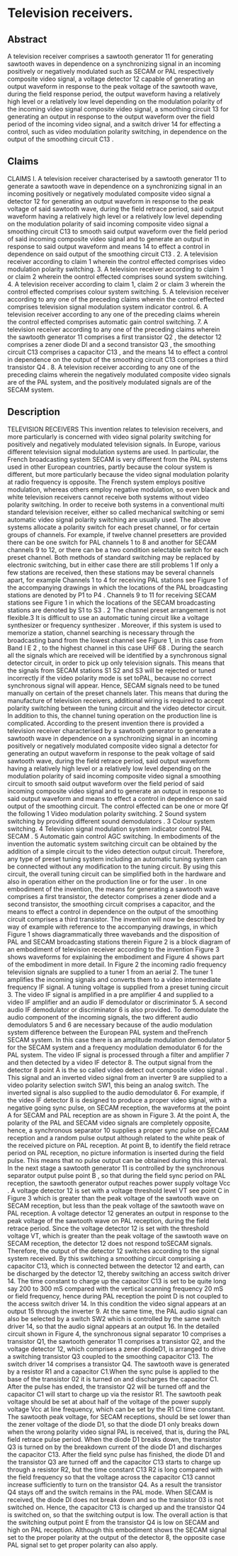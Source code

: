 # Television receivers.

## Abstract
A television receiver comprises a sawtooth generator 11 for generating sawtooth waves in dependence on a synchronizing signal in an incoming positively or negatively modulated such as SECAM or PAL respectively composite video signal, a voltage detector 12 capable of generating an output waveform in response to the peak voltage of the sawtooth wave, during the field response period, the output waveform having a relatively high level or a relatively low level depending on the modulation polarity of the incoming video signal composite video signal, a smoothing circuit 13 for generating an output in response to the output waveform over the field period of the incoming video signal, and a switch driver 14 for effecting a control, such as video modulation polarity switching, in dependence on the output of the smoothing circuit C13 .

## Claims
CLAIMS I. A television receiver characterised by a sawtooth generator 11 to generate a sawtooth wave in dependence on a synchronizing signal in an incoming positively or negatively modulated composite video signal a detector 12 for generating an output waveform in response to the peak voltage of said sawtooth wave, during the field retrace period, said output waveform having a relatively high level or a relatively low level depending on the modulation polarity of said incoming composite video signal a smoothing circuit C13 to smooth said output waveform over the field period of said incoming composite video signal and to generate an output in response to said output waveform and means 14 to effect a control in dependence on said output of the smoothing circuit C13 . 2. A television receiver according to claim 1 wherein the control effected comprises video modulation polarity switching. 3. A television receiver according to claim 1 or claim 2 wherein the oontrol effected comprises sound system switching. 4. A television receiver according to claim 1, claim 2 or claim 3 wherein the control effected comprises colour system switching. 5. A television receiver according to any one of the preceding claims wherein the control effected comprises television signal modulation system indicator control. 6. A television receiver according to any one of the preceding claims wherein the control effected comprises automatic gain control switching. 7. A television receiver according to any one of the preceding claims wherein the sawtooth generator 11 comprises a first transistor Q2 , the detector 12 comprises a zener diode Dl and a second transistor Q3 , the smoothing circuit C13 comprises a capacitor C13 , and the means 14 to effect a control in dependence on the output of the smoothing circuit C13 comprises a third transistor Q4 . 8. A television receiver according to any one of the preceding claims wherein the negatively modulated composite video signals are of the PAL system, and the positively modulated signals are of the SECAM system.

## Description
TELEVISION RECEIVERS This invention relates to television receivers, and more particularly is concerned with video signal polarity switching for positively and negatively modulated television signals. In Europe, various different television signal modulation systems are used. In particular, the French broadcasting system SECAM is very different from the PAL systems used in other European countries, partly because the colour system is different, but more particularly because the video signal modulation polarity at radio frequency is opposite. The French system employs positive modulation, whereas others employ negative modulation, so even black and white television receivers cannot receive both systems without video polarity switching. In order to receive both systems in a conventional multi standard television receiver, either so called mechanical switching or semi automatic video signal polarity switching are usually used. The above systems allocate a polarity switch for each preset channel, or for certain groups of channels. For example, if twelve channel presetters are provided there can be one switch for PAL channels 1 to 8 and another for SECAM channels 9 to 12, or there can be a two condition selectable switch for each preset channel. Both methods of standard switching may be replaced by electronic switching, but in either case there are still problems 1 If only a few stations are received, then these stations may be several channels apart, for example Channels 1 to 4 for receiving PAL stations see Figure 1 of the accompanying drawings in which the locations of the PAL broadcasting stations are denoted by P1 to P4 . Channels 9 to 11 for receiving SECAM stations see Figure 1 in which the locations of the SECAM broadcasting stations are denoted by S1 to S3 . 2 The channel preset arrangement is not flexible.3 It is difficult to use an automatic tuning circuit like a voltage synthesizer or frequency synthesizer . Moreover, if this system is used to memorize a station, channel searching is necessary through the broadcasting band from the lowest channel see Figure 1, in this case from Band I E 2 , to the highest channel in this case UHF 68 . During the search all the signals which are received will be identified by a synchronous signal detector circuit, in order to pick up only television signals. This means that the signals from SECAM stations S1 S2 and S3 will be rejected or tuned incorrectly if the video polarity mode is set toPAL, because no correct synchronous signal will appear. Hence, SECAM signals need to be tuned manually on certain of the preset channels later. This means that during the manufacture of television receivers, additional wiring is required to accept polarity switching between the tuning circuit and the video detector circuit. In addition to this, the channel tuning operation on the production line is complicated. According to the present invention there is provided a television receiver characterised by a sawtooth generator to generate a sawtooth wave in dependence on a synchronizing signal in an incoming positively or negatively modulated composite video signal a detector for generating an output waveform in response to the peak voltage of said sawtooth wave, during the field retrace period, said output waveform having a relatively high level or a relatively low level depending on the modulation polarity of said incoming composite video signal a smoothing circuit to smooth said output waveform over the field period of said incoming composite video signal and to generate an output in response to said output waveform and means to effect a control in dependence on said output of the smoothing circuit. The control effected can be one or more Qf the following 1 Video modulation polarity switching. 2 Sound system switching by providing different sound demodulators . 3 Colour system switching. 4 Television signal modulation system indicator control PAL SECAM . 5 Automatic gain control AGC switching. In embodiments of the invention the automatic system switching circuit can be obtained by the addition of a simple circuit to the video detection output circuit. Therefore, any type of preset tuning system including an automatic tuning system can be connected without any modification to the tuning circuit. By using this circuit, the overall tuning circuit can be simplified both in the hardware and also in operation either on the production line or for the user . In one embodiment of the invention, the means for generating a sawtooth wave comprises a first transistor, the detector comprises a zener diode and a second transistor, the smoothing circuit comprises a capacitor, and the means to effect a control in dependence on the output of the smoothing circuit comprises a third transistor. The invention will now be described by way of example with reference to the accompanying drawings, in which Figure 1 shows diagrammatically three wavebands and the disposition of PAL and SECAM broadcasting stations therein Figure 2 is a block diagram of an embodiment of television receiver according to the invention Figure 3 shows waveforms for explaining the embodiment and Figure 4 shows part of the embodiment in more detail. In Figure 2 the incoming radio frequency television signals are supplied to a tuner 1 from an aerial 2. The tuner 1 amplifies the incoming signals and converts them to a video intermediate frequency IF signal. A tuning voltage is supplied from a preset tuning circuit 3. The video IF signal is amplified in a pre amplifier 4 and supplied to a video IF amplifier and an audio IF demodulator or discriminator 5. A second audio IF demodulator or discriminator 6 is also provided. To demodulate the audio component of the incoming signals, the two different audio demodulators 5 and 6 are necessary because of the audio modulation system difference between the European PAL system and theFrench SECAM system. In this case there is an amplitude modulation demodulator 5 for the SECAM system and a frequency modulation demodulator 6 for the PAL system. The video IF signal is processed through a filter and amplifier 7 and then detected by a video IF detector 8. The output signal from the detector 8 point A is the so called video detect out composite video signal . This signal and an inverted video signal from an inverter 9 are supplied to a video polarity selection switch SW1, this being an analog switch. The inverted signal is also supplied to the audio demodulator 6. For example, if the video IF detector 8 is designed to produce a proper video signal, with a negative going sync pulse, on SECAM reception, the waveforms at the point A for SECAM and PAL reception are as shown in Figure 3. At the point A, the polarity of the PAL and SECAM video signals are completely opposite, hence, a synchronous separator 10 supplies a proper sync pulse on SECAM reception and a random pulse output although related to the white peak of the received picture on PAL reception. At point B, to identify the field retrace period on PAL reception, no picture information is inserted during the field pulse. This means that no pulse output can be obtained during this interval. In the next stage a sawtooth generator 11 is controlled by the synchronous separator output pulse point B , so that during the field sync period on PAL reception, the sawtooth generator output reaches power supply voltage Vcc . A voltage detector 12 is set with a voltage threshold level VT see point C in Figure 3 which is greater than the peak voltage of the sawtooth wave on SECAM reception, but less than the peak voltage of the sawtooth wave on PAL reception. A voltage detector 12 generates an output in response to the peak voltage of the sawtooth wave on PAL reception, during the field retrace period. Since the voltage detector 12 is set with the threshold voltage VT, which is greater than the peak voltage of the sawtooth wave on SECAM reception, the detector 12 does not respond toSECAM signals. Therefore, the output of the detector 12 switches according to the signal system received. By this switching a smoothing circuit comprising a capacitor C13, which is connected between the detector 12 and earth, can be discharged by the detector 12, thereby switching an access switch driver 14. The time constant to charge up the capacitor C13 is set to be quite long say 200 to 300 mS compared with the vertical scanning frequency 20 mS or field frequency, hence during PAL reception the point D is not coupled to the access switch driver 14. In this condition the video signal appears at an output 15 through the inverter 9. At the same time, the PAL audio signal can also be selected by a switch SW2 which is controlled by the same switch driver 14, so that the audio signal appears at an output 16. In the detailed circuit shown in Figure 4, the synchronous signal separator 10 comprises a transistor Q1, the sawtooth generator 11 comprises a transistor Q2, and the voltage detector 12, which comprises a zener diodeD1, is arranged to drive a switching transistor Q3 coupled to the smoothing capacitor C13. The switch driver 14 comprises a transistor Q4. The sawtooth wave is generated by a resistor R1 and a capacitor C1.When the sync pulse is applied to the base of the transistor 02 it is turned on and discharges the capacitor C1. After the pulse has ended, the transistor Q2 will be turned off and the capacitor C1 will start to charge up via the resistor R1. The sawtooth peak voltage should be set at about half of the voltage of the power supply voltage Vcc at line frequency, which can be set by the R1 Cl time constant. The sawtooth peak voltage, for SECAM receptions, should be set lower than the zener voltage of the diode D1, so that the diode D1 only breaks down when the wrong polarity video signal PAL is received, that is, during the PAL field retrace pulse period. When the diode D1 breaks down, the transistor Q3 is turned on by the breakdown current of the diode D1 and discharges the capacitor C13. After the field sync pulse has finished, the diode D1 and the transistor Q3 are turned off and the capacitor C13 starts to charge up through a resistor R2, but the time constant C13 R2 is long compared with the field frequency so that the voltage across the capacitor C13 cannot increase sufficiently to turn on the transistor Q4. As a result the transistor Q4 stays off and the switch remains in the PAL mode. When SECAM is received, the diode Dl does not break down and so the transistor 03 is not switched on. Hence, the capacitor C13 is charged up and the transistor Q4 is switched on, so that the switching output is low. The overall action is that the switching output point E from the transistor Q4 is low on SECAM and high on PAL reception. Although this embodiment shows the SECAM signal set to the proper polarity at the output of the detector 8, the opposite case PAL signal set to get proper polarity can also apply.